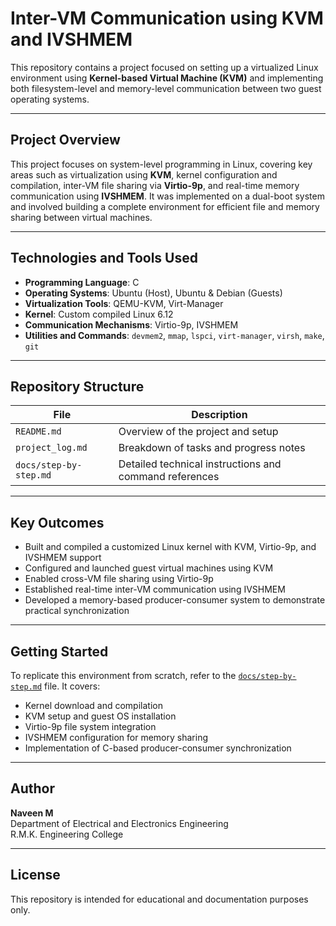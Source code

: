 # Inter-VM Communication using KVM and IVSHMEM

This repository contains a project focused on setting up a virtualized Linux environment using **Kernel-based Virtual Machine (KVM)** and implementing both filesystem-level and memory-level communication between two guest operating systems.

---

## Project Overview

This project focuses on system-level programming in Linux, covering key areas such as virtualization using **KVM**, kernel configuration and compilation, inter-VM file sharing via **Virtio-9p**, and real-time memory communication using **IVSHMEM**. It was implemented on a dual-boot system and involved building a complete environment for efficient file and memory sharing between virtual machines.

---

## Technologies and Tools Used

- **Programming Language**: C  
- **Operating Systems**: Ubuntu (Host), Ubuntu & Debian (Guests)  
- **Virtualization Tools**: QEMU-KVM, Virt-Manager  
- **Kernel**: Custom compiled Linux 6.12  
- **Communication Mechanisms**: Virtio-9p, IVSHMEM  
- **Utilities and Commands**: `devmem2`, `mmap`, `lspci`, `virt-manager`, `virsh`, `make`, `git`  

---

## Repository Structure

| File                   | Description                                                    |
|------------------------|----------------------------------------------------------------|
| `README.md`            | Overview of the project and setup                              |
| `project_log.md`       | Breakdown of tasks and progress notes                          |
| `docs/step-by-step.md` | Detailed technical instructions and command references         |

---

## Key Outcomes

- Built and compiled a customized Linux kernel with KVM, Virtio-9p, and IVSHMEM support  
- Configured and launched guest virtual machines using KVM  
- Enabled cross-VM file sharing using Virtio-9p  
- Established real-time inter-VM communication using IVSHMEM  
- Developed a memory-based producer-consumer system to demonstrate practical synchronization  

---

## Getting Started

To replicate this environment from scratch, refer to the [`docs/step-by-step.md`](./docs/step-by-step.md) file. It covers:

- Kernel download and compilation  
- KVM setup and guest OS installation  
- Virtio-9p file system integration  
- IVSHMEM configuration for memory sharing  
- Implementation of C-based producer-consumer synchronization  

---

## Author

**Naveen M**  
Department of Electrical and Electronics Engineering  
R.M.K. Engineering College  

---

## License

This repository is intended for educational and documentation purposes only.
